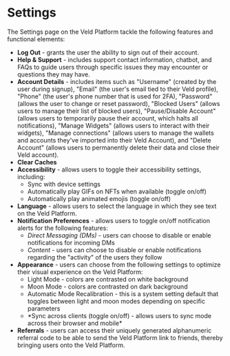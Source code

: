 # Settings

The Settings page on the Veld Platform tackle the following features and functional elements:

* **Log Out** - grants the user the ability to sign out of their account.
* **Help & Support** - includes support contact information, chatbot, and FAQs to guide users through specific issues they may encounter or questions they may have.
* **Account Details** - includes items such as "Username" (created by the user during signup), "Email" (the user's email tied to their Veld profile), "Phone" (the user's phone number that is used for 2FA), "Password" (allows the user to change or reset password), "Blocked Users" (allows users to manage their list of blocked users), "Pause/Disable Account" (allows users to temporarily pause their account, which halts all notifications), "Manage Widgets" (allows users to interact with their widgets), "Manage connections" (allows users to manage the wallets and accounts they've imported into their Veld Account), and "Delete Account" (allows users to permanently delete their data and close their Veld account).
* **Clear Caches**
* **Accessibility** - allows users to toggle their accessibility settings, including:
  * Sync with device settings
  * Automatically play GIFs on NFTs when available (toggle on/off)
  * Automatically play animated emojis (toggle on/off)
* **Language** - allows users to select the language in which they see text on the Veld Platform.
* **Notification Preferences** - allows users to toggle on/off notification alerts for the following features:
  * _Direct Messaging (DMs)_ - users can choose to disable or enable notifications for incoming DMs
  * _Content_ - users can choose to disable or enable notifications regarding the "activity" of the users they follow
* **Appearance** - users can choose from the following settings to optimize their  visual experience on the Veld Platform:
  * Light Mode - colors are contrasted on white background
  * Moon Mode - colors are contrasted on dark background
  * Automatic Mode Recalibration - this is a system setting default that toggles between light and moon modes depending on specific parameters
  * \*Sync across clients (toggle on/off) - allows users to sync mode across their browser and mobile\*&#x20;
* **Referrals** - users can access their uniquely generated alphanumeric referral code to be able to send the Veld Platform link to friends, thereby bringing users onto the Veld Platform.&#x20;
